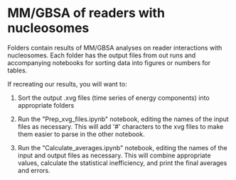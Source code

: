 # MM/GBSA of readers with nucleosomes

Folders contain results of MM/GBSA analyses on reader interactions with nucleosomes. Each folder has the output files from out runs and accompanying notebooks for sorting data into figures or numbers for tables.

If recreating our results, you will want to:

1) Sort the output .xvg files (time series of energy components) into appropriate folders

2) Run the "Prep_xvg_files.ipynb" notebook, editing the names of the input files as necessary. This will add '#' characters to the xvg files to make them easier to parse in the other notebook.

3) Run the "Calculate_averages.ipynb" notebook, editing the names of the input and output files as necessary. This will combine appropriate values, calculate the statistical inefficiency, and print the final averages and errors.
